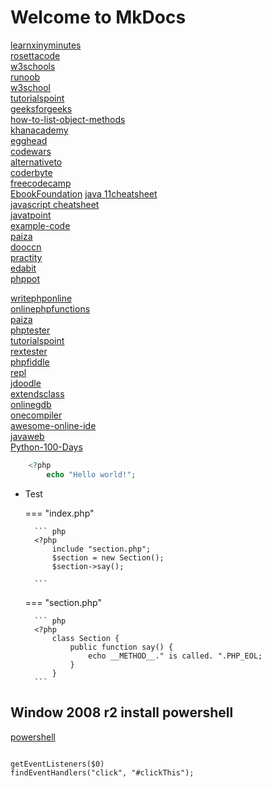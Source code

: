 # Welcome to MkDocs
[learnxinyminutes](https://learnxinyminutes.com/)   
[rosettacode](https://rosettacode.org/wiki/Special:Categories)   
[w3schools](https://www.w3schools.com/)   
[runoob](https://www.runoob.com/)   
[w3school](https://www.w3school.com.cn/)    
[tutorialspoint](https://www.tutorialspoint.com/)   
[geeksforgeeks](https://www.geeksforgeeks.org/)   
[how-to-list-object-methods](https://flaviocopes.com/how-to-list-object-methods-javascript/)   
[khanacademy](https://www.khanacademy.org/)   
[egghead](https://egghead.io/)   
[codewars](https://www.codewars.com/)   
[alternativeto](https://alternativeto.net/software/w3schools/)   
[coderbyte](https://coderbyte.com/)   
[freecodecamp](https://www.freecodecamp.org/)   
[EbookFoundation](https://github.com/EbookFoundation/free-programming-books)
[java 11cheatsheet](https://introcs.cs.princeton.edu/java/11cheatsheet/)   
[javascript cheatsheet](https://www.debuggex.com/cheatsheet/regex/javascript)   
[javatpoint](https://www.javatpoint.com/)   
[example-code](https://www.example-code.com/)   
[paiza](https://paiza.io/)   
[dooccn](http://www.dooccn.com/php7/)   
[practity](https://practity.com/)   
[edabit](https://edabit.com/)   
[phppot](https://phppot.com/)   

[writephponline](http://www.writephponline.com/)   
[onlinephpfunctions](http://sandbox.onlinephpfunctions.com/)   
[paiza](https://paiza.io/en/projects/new)   
[phptester](http://phptester.net/)   
[tutorialspoint](https://www.tutorialspoint.com/execute_php_online.php)   
[rextester](https://rextester.com/l/php_online_compiler)   
[phpfiddle](http://phpfiddle.org/)   
[repl](https://repl.it/languages/php_cli)   
[jdoodle](https://www.jdoodle.com/php-online-editor/)   
[extendsclass](https://extendsclass.com/php.html)   
[onlinegdb](https://www.onlinegdb.com/)   
[onecompiler](https://onecompiler.com/java)   
[awesome-online-ide](https://github.com/styfle/awesome-online-ide#full-ide)   
[javaweb](https://www.javaweb.shop/)   
[Python-100-Days](https://github.com/jackfrued/Python-100-Days)   

``` php
    <?php
        echo "Hello world!";
```

* Test

    === "index.php"

        ``` php
        <?php
            include "section.php";
            $section = new Section();
            $section->say();

        ```

    === "section.php"

        ``` php
        <?php
            class Section {
                public function say() {
                    echo __METHOD__." is called. ".PHP_EOL;
                }
            }
        ```

## Window 2008 r2 install powershell
[powershell](https://docs.microsoft.com/en-us/powershell/scripting/windows-powershell/wmf/setup/install-configure?view=powershell-7.1)   
```
```

```
getEventListeners($0)
findEventHandlers("click", "#clickThis");
```